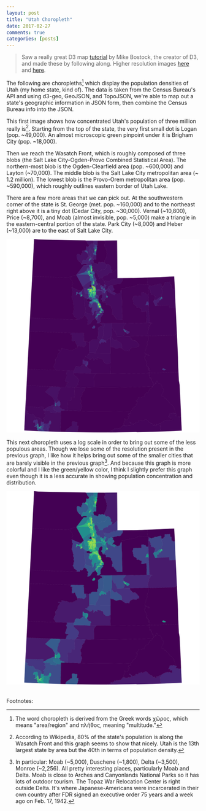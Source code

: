 ```yaml
---
layout: post
title: "Utah Choropleth"
date: 2017-02-27
comments: true
categories: [posts]
---
```


>Saw a really great D3 map [tutorial](https://medium.com/@mbostock/command-line-cartography-part-1-897aa8f8ca2c#.7h8t0t2ze) by Mike Bostock, the creator of D3, and made these by following along. Higher resolution images [here](/images/ut-tracts-sqrt.svg) and [here](/images/ut-tracts-log.svg).

The following are choropleths[^1] which display the population densities of Utah (my home state, kind of). The data is taken from the Census Bureau's API and using d3-geo, GeoJSON, and TopoJSON, we're able to map out a state's geographic information in JSON form, then combine the Census Bureau info into the JSON.     

This first image shows how concentrated Utah's population of three million really is[^2]. Starting from the top of the state, the very first small dot is Logan (pop. ~49,000). An almost microscopic green pinpoint under it is Brigham City (pop. ~18,000). 

Then we reach the Wasatch Front, which is roughly composed of three blobs (the Salt Lake City-Ogden-Provo Combined Statistical Area). The northern-most blob is the Ogden-Clearfield area (pop. ~600,000) and Layton (~70,000). The middle blob is the Salt Lake City metropolitan area (~ 1.2 million).  The lowest blob is the Provo-Orem metropolitan area (pop. ~590,000), which roughly outlines eastern border of Utah Lake. 

There are a few more areas that we can pick out. At the southwestern corner of the state is St. George (met. pop. ~160,000) and to the northeast right above it is a tiny dot (Cedar City, pop. ~30,000). Vernal (~10,800), Price (~8,700), and Moab (almost invisible, pop. ~5,000) make a triangle in the eastern-central portion of the state. Park City (~8,000) and Heber (~13,000) are to the east of Salt Lake City.


![utah-sqrt](/images/ut-tracts-sqrt.svg)


This next choropleth uses a log scale in order to bring out some of the less populous areas. Though we lose some of the resolution present in the previous graph, I like how it helps bring out some of the smaller cities that are barely visible in the previous graph[^4]. And because this graph is more colorful and I like the green/yellow color, I think I slightly prefer this graph even though it is a less accurate in showing population concentration and distribution.

![utah-log](/images/ut-tracts-log.svg)  


<br>
Footnotes:
<br>  

[^1]: The word choropleth is derived from the Greek words χῶρος, which means "area/region" and πλῆθος, meaning "multitude."
[^2]: According to Wikipedia, 80% of the state's population is along the Wasatch Front and this graph seems to show that nicely. Utah is the 13th largest state by area but the 40th in terms of population density.
[^4]: In particular:  Moab (~5,000), Duschene (~1,800), Delta (~3,500), Monroe (~2,256). All pretty interesting places, particularly Moab and Delta. Moab is close to Arches and Canyonlands National Parks so it has lots of outdoor tourism. The Topaz War Relocation Center is right outside Delta. It's where Japanese-Americans were incarcerated in their own country after FDR signed an executive order 75 years and a week ago on Feb. 17, 1942. 
